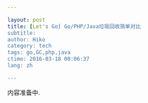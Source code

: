 ```yaml
---

layout: post  
title: [Let's Go] Go/PHP/Java垃圾回收简单对比
subtitle:   
author: Hiko  
category: tech  
tags: go,GC,php,java  
ctime: 2016-03-18 00:06:37  
lang: zh  

---
```


内容准备中.

